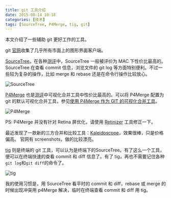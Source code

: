 ```yaml
---
title: git 工具介绍
date: 2015-08-14 10:18
categories: [技术]
tags: [SourceTree, P4Merge, tig, git]
---
```


本文介绍了一些辅助 git 更好工作的工具。

git [官网](https://git-scm.com/download/gui/linux)收集了几乎所有市面上的图形界面客户端。

[SourceTree](https://www.sourcetreeapp.com/)。在各种[测评](http://www.slant.co/topics/465/~what-are-the-best-git-clients-for-mac-os-x)中，SourceTree 一般被评价为 MAC 下性价比最高的。SourceTree 在查看 commit 信息，浏览文件的 git log 等方面特别便利。不过一些较为复杂的操作，比如 merge 和 rebase 还是在命令行操作比较放心。

![SourceTree](http://wulfric.qiniudn.com/git/sourcetree.png "SourceTree")

[P4Merge](http://www.perforce.com/product/components/perforce-visual-merge-and-diff-tools) 也是[测评](http://www.slant.co/topics/48/~what-are-the-best-visual-merge-tools-for-git)中可视化合并工具中性价比最高的。可以将 P4Merge 配置为 git 的默认可视化合并工具，参见[使用 P4Merge 作为 GIT 的可视化合并工具](http://wulfric.me/2015/01/git-merge-with-p4merge/)。

![P4Merge](http://www.perforce.com/sites/default/files/p4merge_three_pane_1.jpg)

PS: P4Merge 并没有针对 Retina 屏优化，请使用 [Retinizer](http://retinizer.mikelpr.com/) 工具修正一下。

最近发现了一款新的三方合并和比较工具：[Kaleidoscope](http://www.kaleidoscopeapp.com/)，效果很棒，只是价格偏高。 官网有 screenshots，做的比较漂亮。

[tig](https://github.com/jonas/tig) 则是终端的 git 工具，可以认为是终端下的SourceTree。有了这么一个工具，便可以在终端快速的查看 commit 和 diff 信息了。有了 tig，再也不需要记住各种`git log`和`git diff`的命令了。

![tig](http://wulfric.qiniudn.com/tig.png "tig")

我的使用习惯是，用 SourceTree 看平时的 commit 和 diff，rebase 或 merge 的时候出现冲突用 p4Merge 解决，临时在终端查看 commit 和 diff 用 tig。
